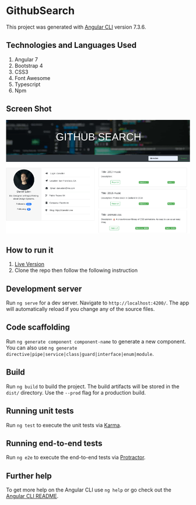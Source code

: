 # GithubSearch

This project was generated with [Angular CLI](https://github.com/angular/angular-cli) version 7.3.6.

## Technologies and Languages Used

1. Angular 7
2. Bootstrap 4
3. CSS3
4. Font Awesome
5. Typescript
6. Npm

## Screen Shot

![Screen Shot](/src/assets/img/ss4.png)

## How to run it

1. [Live Version](https://zubeir-Abubaka.github.io/Github-Search/)
2. Clone the repo then follow the following instruction

## Development server

Run `ng serve` for a dev server. Navigate to `http://localhost:4200/`. The app will automatically reload if you change any of the source files.

## Code scaffolding

Run `ng generate component component-name` to generate a new component. You can also use `ng generate directive|pipe|service|class|guard|interface|enum|module`.

## Build

Run `ng build` to build the project. The build artifacts will be stored in the `dist/` directory. Use the `--prod` flag for a production build.

## Running unit tests

Run `ng test` to execute the unit tests via [Karma](https://karma-runner.github.io).

## Running end-to-end tests

Run `ng e2e` to execute the end-to-end tests via [Protractor](http://www.protractortest.org/).

## Further help

To get more help on the Angular CLI use `ng help` or go check out the [Angular CLI README](https://github.com/angular/angular-cli/blob/master/README.md).
